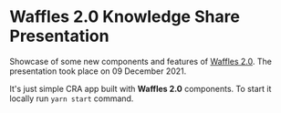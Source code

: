 # Waffles 2.0 Knowledge Share Presentation

Showcase of some new components and features of [Waffles 2.0](https://github.com/datacamp/waffles). The presentation took place on 09 December 2021.

It's just simple CRA app built with **Waffles 2.0** components. To start it locally run `yarn start` command.
